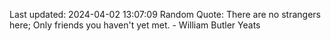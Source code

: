 Last updated: 2024-04-02 13:07:09
Random Quote: There are no strangers here; Only friends you haven't yet met. - William Butler Yeats